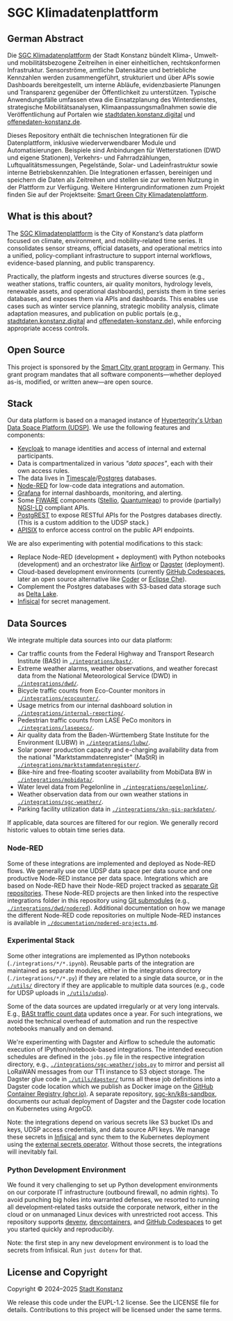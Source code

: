# SGC Klimadatenplattform

## German Abstract

Die [SGC Klimadatenplattform](https://smart-green-city-konstanz.de/klimadatenplattform) der Stadt Konstanz bündelt Klima‑, Umwelt‑ und mobilitätsbezogene Zeitreihen in einer einheitlichen, rechtskonformen Infrastruktur. Sensorströme, amtliche Datensätze und betriebliche Kennzahlen werden zusammengeführt, strukturiert und über APIs sowie Dashboards bereitgestellt, um interne Abläufe, evidenzbasierte Planungen und Transparenz gegenüber der Öffentlichkeit zu unterstützen. Typische Anwendungsfälle umfassen etwa die Einsatzplanung des Winterdienstes, strategische Mobilitätsanalysen, Klimaanpassungsmaßnahmen sowie die Veröffentlichung auf Portalen wie [stadtdaten.konstanz.digital](https://stadtdaten.konstanz.digital/) und [offenedaten-konstanz.de](https://offenedaten-konstanz.de/).

Dieses Repository enthält die technischen Integrationen für die Datenplattform, inklusive wiederverwendbarer Module und Automatisierungen. Beispiele sind Anbindungen für Wetterstationen (DWD und eigene Stationen), Verkehrs- und Fahrradzählungen, Luftqualitätsmessungen, Pegelstände, Solar‑ und Ladeinfrastruktur sowie interne Betriebskennzahlen. Die Integrationen erfassen, bereinigen und speichern die Daten als Zeitreihen und stellen sie zur weiteren Nutzung in der Plattform zur Verfügung. Weitere Hintergrundinformationen zum Projekt finden Sie auf der Projektseite: [Smart Green City Klimadatenplattform](https://smart-green-city-konstanz.de/klimadatenplattform).

## What is this about?

The [SGC Klimadatenplattform](https://smart-green-city-konstanz.de/klimadatenplattform) is the City of Konstanz’s data platform focused on climate, environment, and mobility-related time series. It consolidates sensor streams, official datasets, and operational metrics into a unified, policy-compliant infrastructure to support internal workflows, evidence-based planning, and public transparency.

Practically, the platform ingests and structures diverse sources (e.g., weather stations, traffic counters, air quality monitors, hydrology levels, renewable assets, and operational dashboards), persists them in time series databases, and exposes them via APIs and dashboards. This enables use cases such as winter service planning, strategic mobility analysis, climate adaptation measures, and publication on public portals (e.g., [stadtdaten.konstanz.digital](https://stadtdaten.konstanz.digital/) and [offenedaten-konstanz.de](https://offenedaten-konstanz.de/)), while enforcing appropriate access controls.

## Open Source

This project is sponsored by the [Smart City grant program](https://www.smart-city-dialog.de/ueber-uns/modellprojekte-smart-cities) in Germany.
This grant program mandates that all software components—whether deployed as-is, modified, or written anew—are open source.

## Stack

Our data platform is based on a managed instance of [Hypertegrity's Urban Data Space Platform (UDSP)](https://www.hypertegrity.de/urban-data-space-platform/).
We use the following features and components:
- [Keycloak](https://www.keycloak.org/) to manage identities and access of internal and external participants. 
- Data is compartmentalized in various *"data spaces"*, each with their own access rules.
- The data lives in [Timescale](https://github.com/timescale/timescaledb)/[Postgres](https://www.postgresql.org/) databases.
- [Node-RED](https://nodered.org/) for low-code data integrations and automation.
- [Grafana](https://grafana.com/) for internal dashboards, monitoring, and alerting.
- Some [FIWARE](https://www.fiware.org/) components ([Stellio](https://stellio.readthedocs.io), [Quantumleap](https://quantumleap.readthedocs.io)) to provide (partially) [NGSI-LD](https://ngsild.org/) compliant APIs.
- [PostgREST](https://docs.postgrest.org/) to expose RESTful APIs for the Postgres databases directly. (This is a custom addition to the UDSP stack.)
- [APISIX](https://apisix.apache.org/) to enforce access control on the public API endpoints.

We are also experimenting with potential modifications to this stack:
- Replace Node-RED (development + deployment) with Python notebooks (development) and an orchestrator like [Airflow](https://airflow.apache.org/) or [Dagster](https://dagster.io/) (deployment).
- Cloud-based development environments (currently [GitHub Codespaces](https://github.com/features/codespaces), later an open source alternative like [Coder](https://coder.com/) or [Eclipse Che](https://eclipse.dev/che/)).
- Complement the Postgres databases with S3-based data storage such as [Delta Lake](https://delta.io/).
- [Infisical](https://infisical.com/) for secret management.

## Data Sources

We integrate multiple data sources into our data platform:

- Car traffic counts from the Federal Highway and Transport Research Institute (BASt) in [`./integrations/bast/`](./integrations/bast/).
- Extreme weather alarms, weather observations, and weather forecast data from the National Meteorological Service (DWD) in [`./integrations/dwd/`](./integrations/dwd/).
- Bicycle traffic counts from Eco-Counter monitors in [`./integrations/ecocounter/`](./integrations/ecocounter/).
- Usage metrics from our internal dashboard solution in [`./integrations/internal-reporting/`](./integrations/internal-reporting).
- Pedestrian traffic counts from LASE PeCo monitors in [`./integrations/lasepeco/`](./integrations/lasepeco/).
- Air quality data from the Baden-Württemberg State Institute for the Environment (LUBW) in [`./integrations/lubw/`](./integrations/lubw/).
- Solar power production capacity and e-charging availability data from the national "Marktstammdatenregister" (MaStR) in [`./integrations/marktstammdatenregister/`](./integrations/marktstammdatenregister/).
- Bike-hire and free-floating scooter availability from MobiData BW in [`./integrations/mobidata/`](./integrations/mobidata/).
- Water level data from Pegelonline in [`./integrations/pegelonline/`](./integrations/pegelonline/).
- Weather observation data from our own weather stations in [`./integrations/sgc-weather/`](./integrations/sgc-weather/).
- Parking facility utilization data in [`./integrations/skn-gis-parkdaten/`](./integrations/skn-gis-parkdaten/).

If applicable, data sources are filtered for our region. We generally record historic values to obtain time series data.

### Node-RED

Some of these integrations are implemented and deployed as Node-RED flows. We generally use one UDSP data space per data source and one productive Node-RED instance per data space. Integrations which are based on Node-RED have their Node-RED project tracked as [separate Git repositories](https://github.com/orgs/sgc-kn/repositories?q=node-red-project). These Node-RED projects are then linked into the respective integrations folder in this repository using [Git submodules](https://git-scm.com/book/en/v2/Git-Tools-Submodules) (e.g., [`./integrations/dwd/nodered`](./integrations/dwd/nodered)). Additional documentation on how we manage the different Node-RED code repositories on multiple Node-RED instances is available in [`./documentation/nodered-projects.md`](./documentation/nodered-projects.md).

### Experimental Stack

Some other integrations are implemented as IPython notebooks (`./integrations/*/*.ipynb`). Reusable parts of the integration are maintained as separate modules, either in the integrations directory (`./integrations/*/*.py`) if they are related to a single data source, or in the [`./utils/`](./utils/) directory if they are applicable to multiple data sources (e.g., code for UDSP uploads in [`./utils/udsp`](./utils/udsp/)).

Some of the data sources are updated irregularly or at very long intervals. E.g., [BASt traffic count data](./integrations/bast/) updates once a year. For such integrations, we avoid the technical overhead of automation and run the respective notebooks manually and on demand.

We're experimenting with Dagster and Airflow to schedule the automatic execution of IPython/notebook-based integrations. The intended execution schedules are defined in the `jobs.py` file in the respective integration directory, e.g., [`./integrations/sgc-weather/jobs.py`](./integrations/sgc-weather/jobs.py) to mirror and persist all LoRaWAN messages from our TTI instance to S3 object storage. The Dagster glue code in [`./utils/dagster/`](./utils/dagster/) turns all these job definitions into a Dagster code location which we publish as Docker image on the [GitHub Container Registry (ghcr.io)](https://github.com/sgc-kn/platform/pkgs/container/platform).
A separate repository, [sgc-kn/k8s-sandbox](https://github.com/sgc-kn/k8s-sandbox), documents our actual deployment of Dagster and the Dagster code location on Kubernetes using ArgoCD.

Note: the integrations depend on various secrets like S3 bucket IDs and keys, UDSP access credentials, and data source API keys. We manage these secrets in [Infisical](https://infisical.com/) and sync them to the Kubernetes deployment using the [external secrets operator](https://external-secrets.io). Without those secrets, the integrations will inevitably fail.

### Python Development Environment

We found it very challenging to set up Python development environments on our corporate IT infrastructure (outbound firewall, no admin rights).
To avoid punching big holes into warranted defenses, we resorted to running all development‑related tasks outside the corporate network, either in the cloud or on unmanaged Linux devices with unrestricted root access. This repository supports [devenv](https://devenv.sh/), [devcontainers](https://containers.dev/), and [GitHub Codespaces](https://github.com/features/codespaces) to get you started quickly and reproducibly.

Note: the first step in any new development environment is to load the secrets from Infisical. Run `just dotenv` for that.

## License and Copyright

Copyright © 2024–2025 [Stadt Konstanz](https://www.konstanz.de)

We release this code under the EUPL-1.2 license. See the LICENSE file
for details. Contributions to this project will be licensed under the same
terms.
